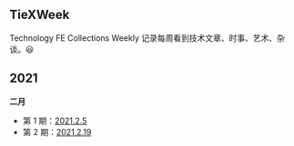 ## TieXWeek
Technology FE Collections Weekly
记录每周看到技术文章、时事、艺术、杂谈。😃

## 2021

**二月**

- 第 1 期：[2021.2.5](docs/2021_2_5.md)
- 第 2 期：[2021.2.19](docs/2021_2_19.md)

